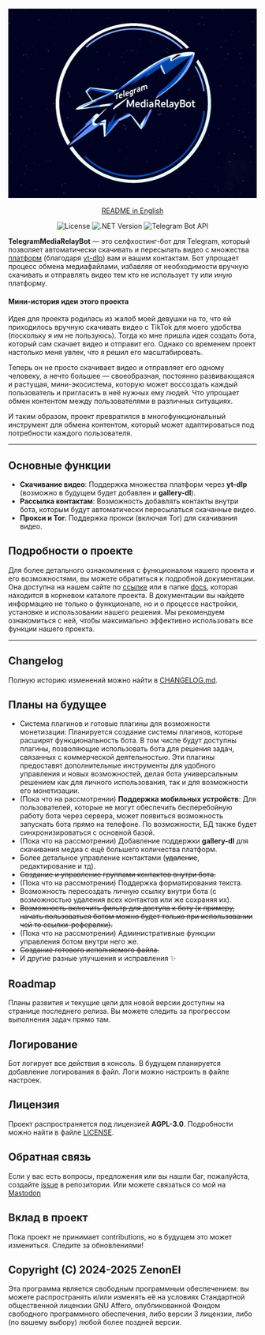<p align="center">
  <img src="../Logo.jpg" width="512" height="384" alt="Logo">
</p>

<div align="center">

[README in English](../README.md)

</div>

<div align="center"> 
 
![License](https://img.shields.io/badge/License-AGPL--3.0-blue)
![.NET Version](https://img.shields.io/badge/.NET-8.0-purple)
![Telegram Bot API](https://img.shields.io/badge/Telegram%20Bot%20API-22.1.3-green)
 
</div>

**TelegramMediaRelayBot** — это селфхостинг-бот для Telegram, который позволяет автоматически скачивать и пересылать видео с множества [платформ](https://github.com/yt-dlp/yt-dlp/blob/master/supportedsites.md) (благодаря [yt-dlp](https://github.com/yt-dlp/yt-dlp/tree/master)) вам и вашим контактам. Бот упрощает процесс обмена медиафайлами, избавляя от необходимости вручную скачивать и отправлять видео тем кто не использует ту или иную платформу.

#### Мини-история идеи этого проекта
Идея для проекта родилась из жалоб моей девушки на то, что ей приходилось вручную скачивать видео с TikTok для моего удобства (поскольку я им не пользуюсь). Тогда ко мне пришла идея создать бота, который сам скачает видео и отправит его. Однако со временем проект настолько меня увлек, что я решил его масштабировать.

Теперь он не просто скачивает видео и отправляет его одному человеку, а нечто большее — своеобразная, постоянно развивающаяся и растущая, мини-экосистема, которую может воссоздать каждый пользователь и пригласить в неё нужных ему людей. Что упрощает обмен контентом между пользователями в различных ситуациях. 

И таким образом, проект превратился в многофункциональный инструмент для обмена контентом, который может адаптироваться под потребности каждого пользователя.

---

## Основные функции

- **Скачивание видео**: Поддержка множества платформ через **yt-dlp** (возможно в будущем будет добавлен и **gallery-dl**).
- **Рассылка контактам**: Возможность добавлять контакты внутри бота, которым будут автоматически пересылаться скачанные видео.
- **Прокси и Tor**: Поддержка прокси (включая Tor) для скачивания видео.

## Подробности о проекте
Для более детального ознакомления с функционалом нашего проекта и его возможностями, вы можете обратиться к подробной документации. Она доступна на нашем сайте по [ссылке](https://zenonel.github.io/TelegramMediaRelayBot-Site) или в папке [docs](documentation/ru/index.md), которая находится в корневом каталоге проекта. В документации вы найдете информацию не только о функционале, но и о процессе настройки, установке и использовании нашего решения. Мы рекомендуем ознакомиться с ней, чтобы максимально эффективно использовать все функции нашего проекта. 

---

## Changelog

Полную историю изменений можно найти в [CHANGELOG.md](../CHANGELOG.md).

## Планы на будущее
- Система плагинов и готовые плагины для возможности монетизации: Планируется создание системы плагинов, которые расширят функциональность бота. В том числе будут доступны плагины, позволяющие использовать бота для решения задач, связанных с коммерческой деятельностью. Эти плагины предоставят дополнительные инструменты для удобного управления и новых возможностей, делая бота универсальным решением как для личного использования, так и для возможности его монетизации.
- (Пока что на рассмотрении) **Поддержка мобильных устройств**: Для пользователей, которые не могут обеспечить бесперебойную работу бота через сервера, может появиться возможность запускать бота прямо на телефоне. По возможности, БД также будет синхронизироваться с основной базой.
- (Пока что на рассмотрении) Добавление поддержки **gallery-dl** для скачивания медиа с ещё большего количества платформ.
- Более детальное управление контактами (~~удаление~~, редактирование и тд).
- ~~Создание и управление группами контактов внутри бота.~~
- (Пока что на рассмотрении) Поддержка форматирования текста.
- Возможность пересоздать личную ссылку внутри бота (с возможностью удаления всех контактов или же сохраняя их).
- ~~Возможность включить фильтр для доступа к боту (к примеру, начать пользоваться ботом можно будет только при использовании чей то ссылки-рефералки).~~
- (Пока что на рассмотрении) Административные функции управления ботом внутри него же.
- ~~Создание готового исполняемого файла.~~
- И другие разные улучшения и исправления ✨

## Roadmap

Планы развития и текущие цели для новой версии доступны на странице последнего релиза. Вы можете следить за прогрессом выполнения задач прямо там.

## Логирование
Бот логирует все действия в консоль. В будущем планируется добавление логирования в файл. Логи можно настроить в файле настроек.



## Лицензия
Проект распространяется под лицензией **AGPL-3.0**. Подробности можно найти в файле [LICENSE](LICENSE).



## Обратная связь
Если у вас есть вопросы, предложения или вы нашли баг, пожалуйста, создайте [issue](https://github.com/ZenonEl/TelegramMediaRelayBot/issues) в репозитории.
Или можете связаться со мой на [Mastodon](https://mastodon.ml/@ZenonEl)


## Вклад в проект
Пока проект не принимает contributions, но в будущем это может измениться. Следите за обновлениями!



## Copyright (C) 2024-2025 ZenonEl

Эта программа является свободным программным обеспечением: вы можете распространять и/или изменять её на условиях Стандартной общественной лицензии GNU Affero, опубликованной Фондом свободного программного обеспечения, либо версии 3 лицензии, либо (по вашему выбору) любой более поздней версии.